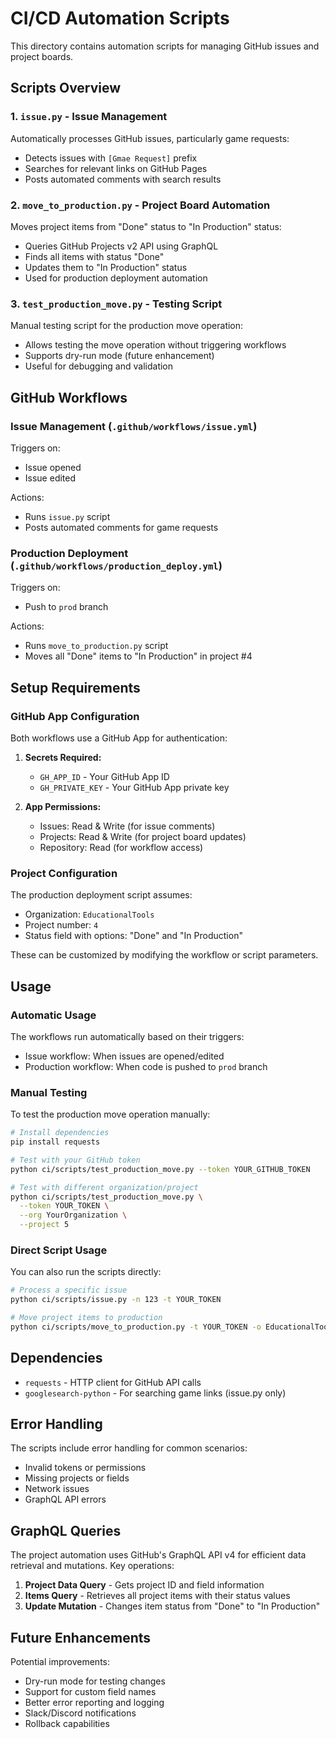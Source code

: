 # CI/CD Automation Scripts

This directory contains automation scripts for managing GitHub issues and project boards.

## Scripts Overview

### 1. `issue.py` - Issue Management

Automatically processes GitHub issues, particularly game requests:

- Detects issues with `[Gmae Request]` prefix
- Searches for relevant links on GitHub Pages
- Posts automated comments with search results

### 2. `move_to_production.py` - Project Board Automation

Moves project items from "Done" status to "In Production" status:

- Queries GitHub Projects v2 API using GraphQL
- Finds all items with status "Done"
- Updates them to "In Production" status
- Used for production deployment automation

### 3. `test_production_move.py` - Testing Script

Manual testing script for the production move operation:

- Allows testing the move operation without triggering workflows
- Supports dry-run mode (future enhancement)
- Useful for debugging and validation

## GitHub Workflows

### Issue Management (`.github/workflows/issue.yml`)

Triggers on:

- Issue opened
- Issue edited

Actions:

- Runs `issue.py` script
- Posts automated comments for game requests

### Production Deployment (`.github/workflows/production_deploy.yml`)

Triggers on:

- Push to `prod` branch

Actions:

- Runs `move_to_production.py` script
- Moves all "Done" items to "In Production" in project #4

## Setup Requirements

### GitHub App Configuration

Both workflows use a GitHub App for authentication:

1. **Secrets Required:**

   - `GH_APP_ID` - Your GitHub App ID
   - `GH_PRIVATE_KEY` - Your GitHub App private key

2. **App Permissions:**
   - Issues: Read & Write (for issue comments)
   - Projects: Read & Write (for project board updates)
   - Repository: Read (for workflow access)

### Project Configuration

The production deployment script assumes:

- Organization: `EducationalTools`
- Project number: `4`
- Status field with options: "Done" and "In Production"

These can be customized by modifying the workflow or script parameters.

## Usage

### Automatic Usage

The workflows run automatically based on their triggers:

- Issue workflow: When issues are opened/edited
- Production workflow: When code is pushed to `prod` branch

### Manual Testing

To test the production move operation manually:

```bash
# Install dependencies
pip install requests

# Test with your GitHub token
python ci/scripts/test_production_move.py --token YOUR_GITHUB_TOKEN

# Test with different organization/project
python ci/scripts/test_production_move.py \
  --token YOUR_TOKEN \
  --org YourOrganization \
  --project 5
```

### Direct Script Usage

You can also run the scripts directly:

```bash
# Process a specific issue
python ci/scripts/issue.py -n 123 -t YOUR_TOKEN

# Move project items to production
python ci/scripts/move_to_production.py -t YOUR_TOKEN -o EducationalTools -p 4
```

## Dependencies

- `requests` - HTTP client for GitHub API calls
- `googlesearch-python` - For searching game links (issue.py only)

## Error Handling

The scripts include error handling for common scenarios:

- Invalid tokens or permissions
- Missing projects or fields
- Network issues
- GraphQL API errors

## GraphQL Queries

The project automation uses GitHub's GraphQL API v4 for efficient data retrieval and mutations. Key operations:

1. **Project Data Query** - Gets project ID and field information
2. **Items Query** - Retrieves all project items with their status values
3. **Update Mutation** - Changes item status from "Done" to "In Production"

## Future Enhancements

Potential improvements:

- Dry-run mode for testing changes
- Support for custom field names
- Better error reporting and logging
- Slack/Discord notifications
- Rollback capabilities
